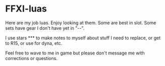 # FFXI-luas
Here are my job luas. Enjoy looking at them.
Some are best in slot. Some sets have gear I don't have yet in "--".

I use stars *** to make notes to myself about stuff I need to replace, or get to R15, or use for dyna, etc.


Feel free to wave to me in game but please don't message me with corrections or questions.

